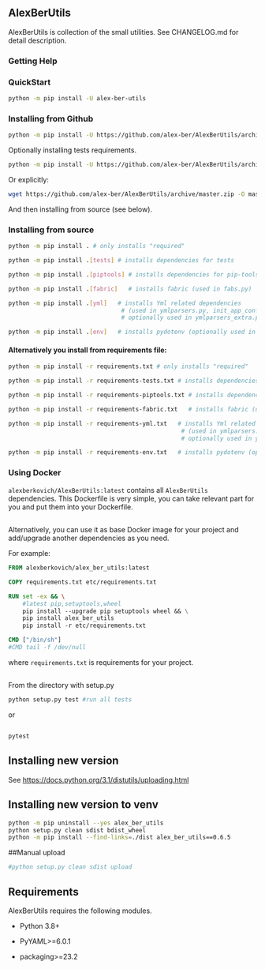 ## AlexBerUtils

AlexBerUtils is collection of the small utilities. See CHANGELOG.md for detail description.



### Getting Help


### QuickStart
```bash
python -m pip install -U alex-ber-utils
```


### Installing from Github

```bash
python -m pip install -U https://github.com/alex-ber/AlexBerUtils/archive/master.zip
```
Optionally installing tests requirements.

```bash
python -m pip install -U https://github.com/alex-ber/AlexBerUtils/archive/master.zip#egg=alex-ber-utils[tests]
```

Or explicitly:

```bash
wget https://github.com/alex-ber/AlexBerUtils/archive/master.zip -O master.zip; unzip master.zip; rm master.zip
```
And then installing from source (see below).


### Installing from source
```bash
python -m pip install . # only installs "required"
```
```bash
python -m pip install .[tests] # installs dependencies for tests
```
```bash
python -m pip install .[piptools] # installs dependencies for pip-tools
```
```bash
python -m pip install .[fabric]   # installs fabric (used in fabs.py)
```
```bash
python -m pip install .[yml]   # installs Yml related dependencies 
                                # (used in ymlparsers.py, init_app_conf.py, deploys.py;
                                # optionally used in ymlparsers_extra.py, emails.py)
```
```bash
python -m pip install .[env]   # installs pydotenv (optionally used in deploys.py and mains.py)
```

#### Alternatively you install from requirements file:
```bash
python -m pip install -r requirements.txt # only installs "required"
```
```bash
python -m pip install -r requirements-tests.txt # installs dependencies for tests
```
```bash
python -m pip install -r requirements-piptools.txt # installs dependencies for pip-tools
```
```bash
python -m pip install -r requirements-fabric.txt   # installs fabric (used in fabs.py)
```
```bash
python -m pip install -r requirements-yml.txt   # installs Yml related dependencies 
                                                 # (used in ymlparsers.py, init_app_conf.py, deploys.py;
                                                 # optionally used in ymlparsers_extra.py, emails.py)
```
```bash
python -m pip install -r requirements-env.txt   # installs pydotenv (optionally used in deploys.py)
```

### Using Docker
`alexberkovich/AlexBerUtils:latest`  contains all `AlexBerUtils` dependencies.
This Dockerfile is very simple, you can take relevant part for you and put them into your Dockerfile.

##
Alternatively, you can use it as base Docker image for your project and add/upgrade 
another dependencies as you need.

For example:

```Dockerfile
FROM alexberkovich/alex_ber_utils:latest

COPY requirements.txt etc/requirements.txt

RUN set -ex && \
    #latest pip,setuptools,wheel
    pip install --upgrade pip setuptools wheel && \
    pip install alex_ber_utils 
    pip install -r etc/requirements.txt 

CMD ["/bin/sh"]
#CMD tail -f /dev/null
```

where `requirements.txt` is requirements for your project.

  

##

From the directory with setup.py
```bash
python setup.py test #run all tests
```

or

```bash

pytest
```

## Installing new version
See https://docs.python.org/3.1/distutils/uploading.html 


## Installing new version to venv
```bash
python -m pip uninstall --yes alex_ber_utils
python setup.py clean sdist bdist_wheel
python -m pip install --find-links=./dist alex_ber_utils==0.6.5
```

##Manual upload
```bash
#python setup.py clean sdist upload
```


## Requirements


AlexBerUtils requires the following modules.

* Python 3.8+

* PyYAML>=6.0.1

* packaging>=23.2
